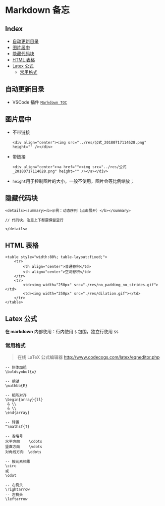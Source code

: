 Markdown 备忘
===

Index
---
<!-- TOC -->

- [自动更新目录](#自动更新目录)
- [图片居中](#图片居中)
- [隐藏代码块](#隐藏代码块)
- [HTML 表格](#html-表格)
- [Latex 公式](#latex-公式)
    - [常用格式](#常用格式)

<!-- /TOC -->

## 自动更新目录
- VSCode 插件 [`Markdown TOC`](https://marketplace.visualstudio.com/items?itemName=AlanWalk.markdown-toc)

## 图片居中
- 不带链接
    ```
    <div align="center"><img src="../res/公式_20180717114628.png" height="" /></div>
    ```
- 带链接
    ```
    <div align="center"><a href=""><img src="../res/公式_20180717114628.png" height="" /></a></div>
    ```
- `height`用于控制图片的大小，一般不使用，图片会等比例缩放；

## 隐藏代码块
```
<details><summary><b>示例：动态序列（点击展开）</b></summary> 

// 代码块，注意上下都要保留空行

</details>
```

## HTML 表格
```
<table style="width:80%; table-layout:fixed;">
    <tr>
        <th align="center">普通卷积</td>
        <th align="center">空洞卷积</td>
    </tr>
    <tr>
        <td><img width="250px" src="./res/no_padding_no_strides.gif"></td>
        <td><img width="250px" src="./res/dilation.gif"></td>
    </tr>
</table>
```

## Latex 公式

**在 markdown** 内部使用：行内使用 `$` 包围，独立行使用 `$$`

### 常用格式
> 在线 LaTeX 公式编辑器 http://www.codecogs.com/latex/eqneditor.php
```
-- 斜体加粗
\boldsymbol{x}

-- 期望
\mathbb{E}

-- 矩阵对齐
\begin{array}{ll}
 & \\
 & \\
\end{array}

-- 转置
^\mathsf{T}

-- 省略号
水平方向    \cdots   
竖直方向    \vdots   
对角线方向  \ddots

-- 按元素相乘
\circ
或
\odot

-- 右箭头
\rightarrow 
-- 左箭头
\leftarrow 

```